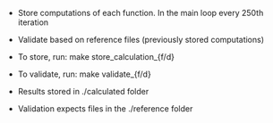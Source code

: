  - Store computations of each function. In the main loop every 250th iteration
 - Validate based on reference files (previously stored computations)
  
 - To store, run: make store_calculation_{f/d}
 - To validate, run: make validate_{f/d}
 
 - Results stored in ./calculated folder
 - Validation expects files in the ./reference folder